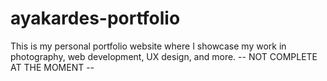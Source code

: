 # ayakardes-portfolio

This is my personal portfolio website where I showcase my work in photography, web development, UX design, and more.
-- NOT COMPLETE AT THE MOMENT --
